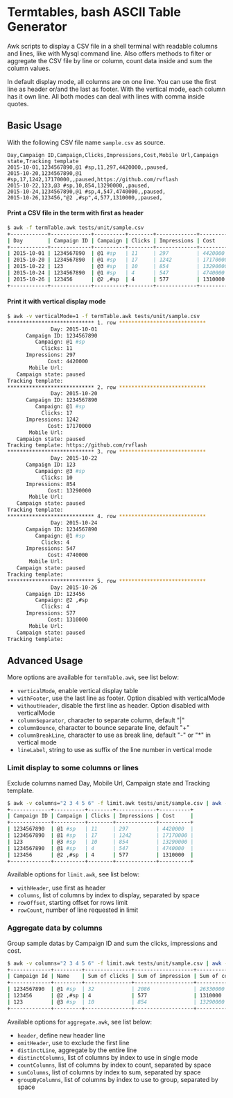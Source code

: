 # Termtables, bash ASCII Table Generator

Awk scripts to display a CSV file in a shell terminal with readable columns and lines, like with Mysql command line.
Also offers methods to filter or aggregate the CSV file by line or column, count data inside and sum the column values.

In default display mode, all columns are on one line. You can use the first line as header or/and the last as footer.
With the vertical mode, each column has it own line. All both modes can deal with lines with comma inside quotes.

## Basic Usage 

With the following CSV file name `sample.csv` as source.

```csv
Day,Campaign ID,Campaign,Clicks,Impressions,Cost,Mobile Url,Campaign state,Tracking template
2015-10-01,1234567890,@1 #sp,11,297,4420000,,paused,
2015-10-20,1234567890,@1 #sp,17,1242,17170000,,paused,https://github.com/rvflash
2015-10-22,123,@3 #sp,10,854,13290000,,paused,
2015-10-24,1234567890,@1 #sp,4,547,4740000,,paused,
2015-10-26,123456,"@2 ,#sp",4,577,1310000,,paused,
```

#### Print a CSV file in the term with first as header

```bash
$ awk -f termTable.awk tests/unit/sample.csv
+------------+-------------+----------+--------+-------------+----------+------------+----------------+----------------------------+
| Day        | Campaign ID | Campaign | Clicks | Impressions | Cost     | Mobile Url | Campaign state | Tracking template          |
+------------+-------------+----------+--------+-------------+----------+------------+----------------+----------------------------+
| 2015-10-01 | 1234567890  | @1 #sp   | 11     | 297         | 4420000  |            | paused         |                            |
| 2015-10-20 | 1234567890  | @1 #sp   | 17     | 1242        | 17170000 |            | paused         | https://github.com/rvflash |
| 2015-10-22 | 123         | @3 #sp   | 10     | 854         | 13290000 |            | paused         |                            |
| 2015-10-24 | 1234567890  | @1 #sp   | 4      | 547         | 4740000  |            | paused         |                            |
| 2015-10-26 | 123456      | @2 ,#sp  | 4      | 577         | 1310000  |            | paused         |                            |
+------------+-------------+----------+--------+-------------+----------+------------+----------------+----------------------------+
```

#### Print it with vertical display mode

```bash
$ awk -v verticalMode=1 -f termTable.awk tests/unit/sample.csv
**************************** 1. row ****************************
              Day: 2015-10-01
      Campaign ID: 1234567890
         Campaign: @1 #sp
           Clicks: 11
      Impressions: 297
             Cost: 4420000
       Mobile Url:
   Campaign state: paused
Tracking template:
**************************** 2. row ****************************
              Day: 2015-10-20
      Campaign ID: 1234567890
         Campaign: @1 #sp
           Clicks: 17
      Impressions: 1242
             Cost: 17170000
       Mobile Url:
   Campaign state: paused
Tracking template: https://github.com/rvflash
**************************** 3. row ****************************
              Day: 2015-10-22
      Campaign ID: 123
         Campaign: @3 #sp
           Clicks: 10
      Impressions: 854
             Cost: 13290000
       Mobile Url:
   Campaign state: paused
Tracking template:
**************************** 4. row ****************************
              Day: 2015-10-24
      Campaign ID: 1234567890
         Campaign: @1 #sp
           Clicks: 4
      Impressions: 547
             Cost: 4740000
       Mobile Url:
   Campaign state: paused
Tracking template:
**************************** 5. row ****************************
              Day: 2015-10-26
      Campaign ID: 123456
         Campaign: @2 ,#sp
           Clicks: 4
      Impressions: 577
             Cost: 1310000
       Mobile Url:
   Campaign state: paused
Tracking template:
```

## Advanced Usage

More options are available for `termTable.awk`, see list below:

* `verticalMode`, enable vertical display table
* `withFooter`, use the last line as footer. Option disabled with verticalMode 
* `withoutHeader`, disable the first line as header. Option disabled with verticalMode
* `columnSeparator`, character to separate column, default "|"
* `columnBounce`, character to bounce separate line, default "+"
* `columnBreakLine`, character to use as break line, default "-" or "*" in vertical mode
* `lineLabel`, string to use as suffix of the line number in vertical mode


### Limit display to some columns or lines

Exclude columns named Day, Mobile Url, Campaign state and Tracking template.

```bash
$ awk -v columns="2 3 4 5 6" -f limit.awk tests/unit/sample.csv | awk -f termTable.awk
+-------------+----------+--------+-------------+----------+
| Campaign ID | Campaign | Clicks | Impressions | Cost     |
+-------------+----------+--------+-------------+----------+
| 1234567890  | @1 #sp   | 11     | 297         | 4420000  |
| 1234567890  | @1 #sp   | 17     | 1242        | 17170000 |
| 123         | @3 #sp   | 10     | 854         | 13290000 |
| 1234567890  | @1 #sp   | 4      | 547         | 4740000  |
| 123456      | @2 ,#sp  | 4      | 577         | 1310000  |
+-------------+----------+--------+-------------+----------+
```

Available options for `limit.awk`, see list below:

* `withHeader`, use first as header
* `columns`, list of columns by index to display, separated by space
* `rowOffset`, starting offset for rows limit
* `rowCount`, number of line requested in limit


### Aggregate data by columns

Group sample datas by Campaign ID and sum the clicks, impressions and cost.

```bash
$ awk -v columns="2 3 4 5 6" -f limit.awk tests/unit/sample.csv | awk -v groupByColumns="1" -v sumColumns="3 4 5" -v omitHeader=1 -v header="Campaign Id,Name,Sum of clicks, Sum of impression, Sum of cost" -f aggregate.awk | awk -f termTable.awk
+-------------+---------+---------------+-------------------+-------------+
| Campaign Id | Name    | Sum of clicks | Sum of impression | Sum of cost |
+-------------+---------+---------------+-------------------+-------------+
| 1234567890  | @1 #sp  | 32            | 2086              | 26330000    |
| 123456      | @2 ,#sp | 4             | 577               | 1310000     |
| 123         | @3 #sp  | 10            | 854               | 13290000    |
+-------------+---------+---------------+-------------------+-------------+
```

Available options for `aggregate.awk`, see list below:

* `header`, define new header line
* `omitHeader`, use to exclude the first line
* `distinctLine`, aggregate by the entire line
* `distinctColumns`, list of columns by index to use in single mode
* `countColumns`, list of columns by index to count, separated by space
* `sumColumns`, list of columns by index to sum, separated by space
* `groupByColumns`, list of columns by index to use to group, separated by space